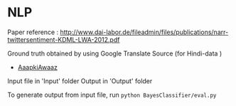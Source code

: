 # NLP

Paper reference : http://www.dai-labor.de/fileadmin/files/publications/narr-twittersentiment-KDML-LWA-2012.pdf

Ground truth obtained by using Google Translate
Source (for Hindi-data )
 * [AaapkiAwaaz](https://twitter.com/Editor_Matloob)

Input file in 'Input' folder
Output in 'Output' folder

To generate output from input file, run `python BayesClassifier/eval.py`